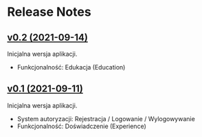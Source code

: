 # Release Notes

## [v0.2 (2021-09-14)](https://github.com/pszewczykpl/api-me/releases/tag/v0.2)
Inicjalna wersja aplikacji.

- Funkcjonalność: Edukacja (Education)

## [v0.1 (2021-09-11)](https://github.com/pszewczykpl/api-me/releases/tag/v0.1)
Inicjalna wersja aplikacji.

- System autoryzacji: Rejestracja / Logowanie / Wylogowywanie
- Funkcjonalność: Doświadczenie (Experience)
